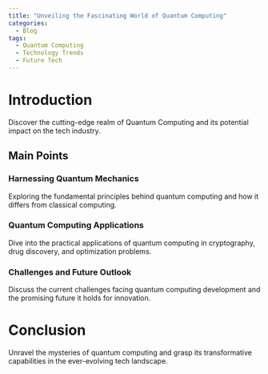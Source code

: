 ```yaml
---
title: "Unveiling the Fascinating World of Quantum Computing"
categories:
  - Blog
tags:
  - Quantum Computing
  - Technology Trends
  - Future Tech
---
```


# Introduction
Discover the cutting-edge realm of Quantum Computing and its potential impact on the tech industry.

## Main Points
### Harnessing Quantum Mechanics
Exploring the fundamental principles behind quantum computing and how it differs from classical computing.

### Quantum Computing Applications
Dive into the practical applications of quantum computing in cryptography, drug discovery, and optimization problems.

### Challenges and Future Outlook
Discuss the current challenges facing quantum computing development and the promising future it holds for innovation.

# Conclusion
Unravel the mysteries of quantum computing and grasp its transformative capabilities in the ever-evolving tech landscape.